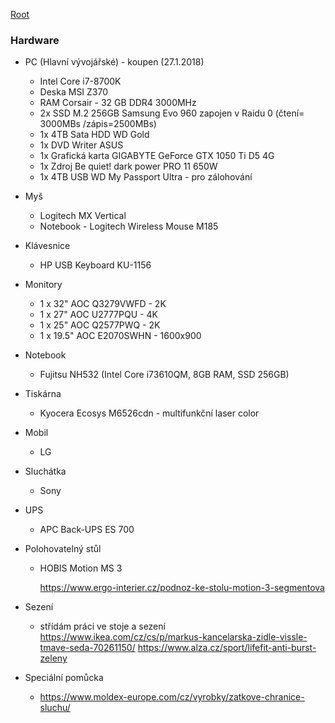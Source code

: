 [Root](../README.md)

### Hardware
- PC (Hlavní vývojářské) - koupen (27.1.2018)
	-	Intel Core i7-8700K
	- Deska MSI Z370
	- RAM Corsair - 32 GB  DDR4 3000MHz
	- 2x SSD M.2  256GB Samsung Evo 960 zapojen v Raidu 0 (čtení= 3000MBs /zápis=2500MBs)
	- 1x 4TB Sata HDD WD Gold
	- 1x DVD Writer ASUS
	- 1x Grafická karta GIGABYTE GeForce GTX 1050 Ti D5 4G
	- 1x Zdroj Be quiet! dark power PRO 11 650W
	- 1x 4TB USB WD My Passport Ultra - pro zálohování

- Myš
	- Logitech MX Vertical
	- Notebook - Logitech Wireless Mouse M185

- Klávesnice
	- HP USB Keyboard KU-1156

- Monitory
	- 1 x 32" AOC Q3279VWFD - 2K
	- 1 x 27" AOC U2777PQU - 4K
	- 1 x 25" AOC Q2577PWQ - 2K
	- 1 x 19.5" AOC E2070SWHN - 1600x900

- Notebook
	- Fujitsu NH532
(Intel Core i73610QM, 8GB RAM, SSD 256GB)

- Tiskárna
	- Kyocera Ecosys M6526cdn - multifunkční laser color

- Mobil 
	- LG

- Sluchátka
	- Sony 

- UPS
	- APC Back-UPS ES 700

- Polohovatelný stůl
	- HOBIS Motion MS 3
	
		https://www.ergo-interier.cz/podnoz-ke-stolu-motion-3-segmentova
	
- Sezení 
	- střídám práci ve stoje a sezení
	 https://www.ikea.com/cz/cs/p/markus-kancelarska-zidle-vissle-tmave-seda-70261150/
	 https://www.alza.cz/sport/lifefit-anti-burst-zeleny

- Speciální pomůcka
	- https://www.moldex-europe.com/cz/vyrobky/zatkove-chranice-sluchu/